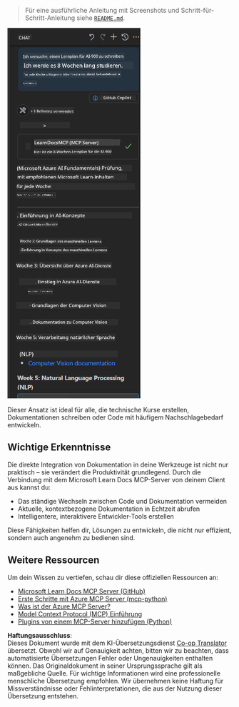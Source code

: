 <!--
CO_OP_TRANSLATOR_METADATA:
{
  "original_hash": "4319d291c9d124ecafea52b3d04bfa0e",
  "translation_date": "2025-06-23T10:58:08+00:00",
  "source_file": "09-CaseStudy/docs-mcp/README.md",
  "language_code": "de"
}
-->
> Für eine ausführliche Anleitung mit Screenshots und Schritt-für-Schritt-Anleitung siehe [`README.md`](./solution/scenario3/README.md).

![Szenario 3 Übersicht](../../../../translated_images/step4-prompt-chat.12187bb001605efc5077992b621f0fcd1df12023c5dce0464f8eb8f3d595218f.de.png)

Dieser Ansatz ist ideal für alle, die technische Kurse erstellen, Dokumentationen schreiben oder Code mit häufigem Nachschlagebedarf entwickeln.

## Wichtige Erkenntnisse

Die direkte Integration von Dokumentation in deine Werkzeuge ist nicht nur praktisch – sie verändert die Produktivität grundlegend. Durch die Verbindung mit dem Microsoft Learn Docs MCP-Server von deinem Client aus kannst du:

- Das ständige Wechseln zwischen Code und Dokumentation vermeiden
- Aktuelle, kontextbezogene Dokumentation in Echtzeit abrufen
- Intelligentere, interaktivere Entwickler-Tools erstellen

Diese Fähigkeiten helfen dir, Lösungen zu entwickeln, die nicht nur effizient, sondern auch angenehm zu bedienen sind.

## Weitere Ressourcen

Um dein Wissen zu vertiefen, schau dir diese offiziellen Ressourcen an:

- [Microsoft Learn Docs MCP Server (GitHub)](https://github.com/MicrosoftDocs/mcp)
- [Erste Schritte mit Azure MCP Server (mcp-python)](https://learn.microsoft.com/en-us/azure/developer/azure-mcp-server/get-started#create-the-python-app)
- [Was ist der Azure MCP Server?](https://learn.microsoft.com/en-us/azure/developer/azure-mcp-server/)
- [Model Context Protocol (MCP) Einführung](https://modelcontextprotocol.io/introduction)
- [Plugins von einem MCP-Server hinzufügen (Python)](https://learn.microsoft.com/en-us/semantic-kernel/concepts/plugins/adding-mcp-plugins)

**Haftungsausschluss**:  
Dieses Dokument wurde mit dem KI-Übersetzungsdienst [Co-op Translator](https://github.com/Azure/co-op-translator) übersetzt. Obwohl wir auf Genauigkeit achten, bitten wir zu beachten, dass automatisierte Übersetzungen Fehler oder Ungenauigkeiten enthalten können. Das Originaldokument in seiner Ursprungssprache gilt als maßgebliche Quelle. Für wichtige Informationen wird eine professionelle menschliche Übersetzung empfohlen. Wir übernehmen keine Haftung für Missverständnisse oder Fehlinterpretationen, die aus der Nutzung dieser Übersetzung entstehen.